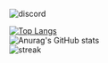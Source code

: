 
![discord](https://discord.c99.nl/widget/theme-4/608063215854682133.png)

[![Top Langs](https://github-readme-stats.vercel.app/api/top-langs/?username=PetteriM1&langs_count=8&theme=radical)](https://github.com/anuraghazra/github-readme-stats)</br>
![Anurag's GitHub stats](https://github-readme-stats.vercel.app/api?username=PetteriM1&show_icons=true&theme=radical)</br>
![streak](https://github-readme-streak-stats.herokuapp.com/?user=PetteriM1&theme=radical)
